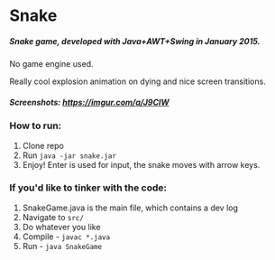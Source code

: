 # Snake

##### Snake game, developed with Java+AWT+Swing in January 2015.

No game engine used.

Really cool explosion animation on dying and nice screen transitions.

##### Screenshots: https://imgur.com/a/J9CIW

### How to run:
1. Clone repo
2. Run ```java -jar snake.jar```
3. Enjoy! Enter is used for input, the snake moves with arrow keys.

### If you'd like to tinker with the code:

1. SnakeGame.java is the main file, which contains a dev log
2. Navigate to ```src/``` 
3. Do whatever you like
4. Compile - ```javac *.java```
5. Run - ```java SnakeGame```

